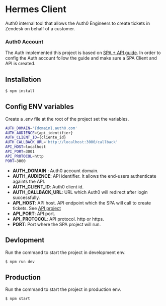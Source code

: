 # Hermes Client
Auth0 internal tool that allows the Auth0 Engineers to create tickets in Zendesk on behalf of a customer.

### Auth0 Account
The Auth implemented this project is based on [SPA + API guide](https://auth0.com/docs/architecture-scenarios/application/spa-api). In order to config the Auth account follow the guide and make sure a SPA Client and API is created.


## Installation
```bash
$ npm install
```

## Config ENV variables
Create a .env file at the root of the project set the variables.
``` bash
AUTH_DOMAIN='{domain}.auth0.com'
AUTH_AUDIENCE={api_identifier}
AUTH_CLIENT_ID={cliente_id}
AUTH_CALLBACK_URL='http://localhost:3000/callback'
API_HOST=localhost
API_PORT=3001
API_PROTOCOL=http
PORT=3000
```
* **AUTH_DOMAIN** : Auth0 account domain.
* **AUTH_AUDIENCE**: API identifier. It allows the end-users authenticate againts the API.
* **AUTH_CLIENT_ID**: Auth0 client id.
* **AUTH_CALLBACK_URL**: URL which Auth0 will redirect after login successfully.
* **API_HOST**: API host. API endpoint which the SPA will call to create tickets. See [API project](https://github.com/cristiangz14/hermes_api)
* **API_PORT**: API port.
* **API_PROTOCOL**: API protocol. http or https.
* **PORT**: Port where the SPA project will run.

## Devlopment
Run the command to start the project in development env.
```bash
$ npm run dev
```

## Production
Run the command to start the project in production env.
```bash
$ npm start
```
